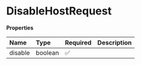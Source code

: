 # DisableHostRequest

**Properties**

| Name    | Type    | Required | Description |
| :------ | :------ | :------- | :---------- |
| disable | boolean | ✅       |             |

<!-- This file was generated by liblab | https://liblab.com/ -->

